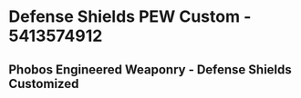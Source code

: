 # Defense Shields PEW Custom - 5413574912
 
 ## Phobos Engineered Weaponry - Defense Shields Customized
